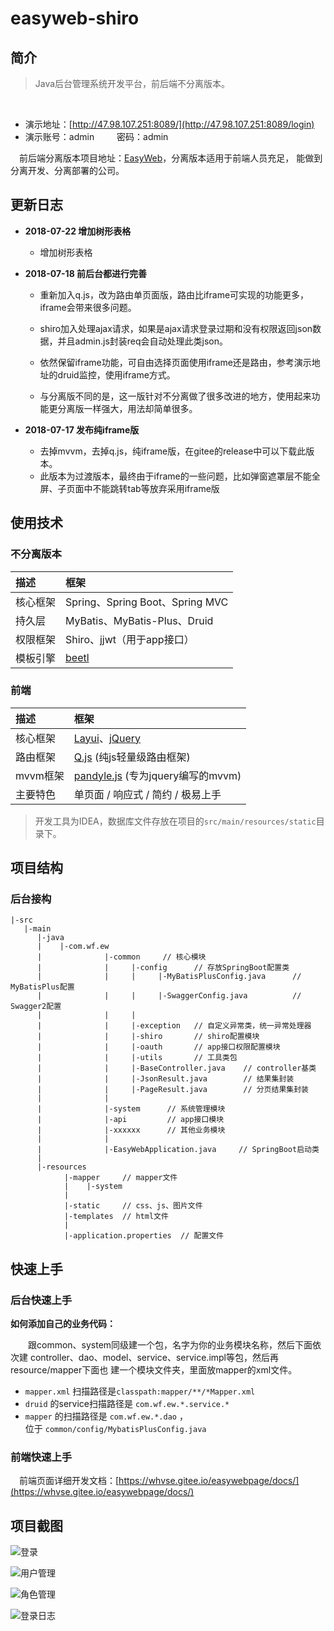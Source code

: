 # easyweb-shiro

## 简介

> Java后台管理系统开发平台，前后端不分离版本。

<br>

* 演示地址：[http://47.98.107.251:8089/](http://47.98.107.251:8089/login)
* 演示账号：admin &emsp;&emsp; 密码：admin 

&emsp;前后端分离版本项目地址：[EasyWeb](https://gitee.com/whvse/EasyWeb)，分离版本适用于前端人员充足，
能做到分离开发、分离部署的公司。

## 更新日志

- **2018-07-22 增加树形表格**

    - 增加树形表格

- **2018-07-18 前后台都进行完善**

    - 重新加入q.js，改为路由单页面版，路由比iframe可实现的功能更多，iframe会带来很多问题。
    
    - shiro加入处理ajax请求，如果是ajax请求登录过期和没有权限返回json数据，并且admin.js封装req会自动处理此类json。
    - 依然保留iframe功能，可自由选择页面使用iframe还是路由，参考演示地址的druid监控，使用iframe方式。
    - 与分离版不同的是，这一版针对不分离做了很多改进的地方，使用起来功能更分离版一样强大，用法却简单很多。

- **2018-07-17 发布纯iframe版**

    - 去掉mvvm，去掉q.js，纯iframe版，在gitee的release中可以下载此版本。
    - 此版本为过渡版本，最终由于iframe的一些问题，比如弹窗遮罩层不能全屏、子页面中不能跳转tab等放弃采用iframe版


## 使用技术

### 不分离版本
描述 | 框架 
:---|:---
核心框架 | Spring、Spring Boot、Spring MVC
持久层 | MyBatis、MyBatis-Plus、Druid
权限框架 | Shiro、jjwt（用于app接口）
模板引擎 | [beetl](http://ibeetl.com/guide)

### 前端
描述 | 框架 
:---|:---
核心框架 | [Layui](http://www.layui.com/)、[jQuery](http://jquery.cuishifeng.cn/)
路由框架 | [Q.js](https://github.com/itorr/q.js) (纯js轻量级路由框架)
mvvm框架 | [pandyle.js](F) (专为jquery编写的mvvm)
主要特色 | 单页面 / 响应式 / 简约 / 极易上手

> 开发工具为IDEA，数据库文件存放在项目的`src/main/resources/static`目录下。


## 项目结构

### 后台接构
```text
|-src
   |-main
      |-java
      |    |-com.wf.ew
      |              |-common     // 核心模块
      |              |     |-config      // 存放SpringBoot配置类
      |              |     |     |-MyBatisPlusConfig.java      // MyBatisPlus配置
      |              |     |     |-SwaggerConfig.java          // Swagger2配置
      |              |     |
      |              |     |-exception   // 自定义异常类，统一异常处理器
      |              |     |-shiro       // shiro配置模块
      |              |     |-oauth       // app接口权限配置模块
      |              |     |-utils       // 工具类包
      |              |     |-BaseController.java    // controller基类
      |              |     |-JsonResult.java        // 结果集封装
      |              |     |-PageResult.java        // 分页结果集封装
      |              |
      |              |-system      // 系统管理模块
      |              |-api         // app接口模块
      |              |-xxxxxx      // 其他业务模块
      |              |
      |              |-EasyWebApplication.java     // SpringBoot启动类
      |              
      |-resources
            |-mapper     // mapper文件
            |    |-system
            |
            |-static     // css、js、图片文件
            |-templates  // html文件
            |
            |-application.properties  // 配置文件
```


## 快速上手
### 后台快速上手

**如何添加自己的业务代码：**

&emsp;&emsp;跟common、system同级建一个包，名字为你的业务模块名称，然后下面依次建
controller、dao、model、service、service.impl等包，然后再resource/mapper下面也
建一个模块文件夹，里面放mapper的xml文件。

- `mapper.xml` 扫描路径是`classpath:mapper/**/*Mapper.xml`
- `druid` 的service扫描路径是 `com.wf.ew.*.service.*`
- `mapper` 的扫描路径是 `com.wf.ew.*.dao` ，<br>
   位于 `common/config/MybatisPlusConfig.java`


### 前端快速上手

&emsp;前端页面详细开发文档：[https://whvse.gitee.io/easywebpage/docs/](https://whvse.gitee.io/easywebpage/docs/)


## 项目截图

![登录](https://ws1.sinaimg.cn/large/006a7GCKgy1fstc7m6zggj30vq0jn0vb.jpg) 

![用户管理](https://ws1.sinaimg.cn/large/006a7GCKgy1fstc7ldhlbj315y0q6415.jpg)

![角色管理](https://ws1.sinaimg.cn/large/006a7GCKgy1fstc7lye0jj30vq0i8gmv.jpg)

![登录日志](https://ws1.sinaimg.cn/large/006a7GCKgy1fstc7logerj30vq0i8js2.jpg)
